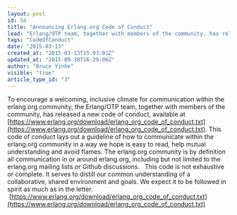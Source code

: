 ```yaml
---
layout: post
id: 54
title: "Announcing Erlang.org Code of Conduct"
lead: "Erlang/OTP team, together with members of the community, has released a new code of conduct, available at https://www.erlang.org/download/erlang_org_code_of_conduct.txt"
tags: "CodeOfConduct"
date: "2015-03-13"
created_at: "2015-03-13T15:03:01Z"
updated_at: "2015-09-30T16:29:06Z"
author: "Bruce Yinhe"
visible: "true"
article_type_id: "3"
---
```

 To encourage a welcoming, inclusive climate for communication within the erlang.org community, the Erlang/OTP team, together with members of the community, has released a new code of conduct, available at [https://www.erlang.org/download/erlang_org_code_of_conduct.txt](https://www.erlang.org/download/erlang_org_code_of_conduct.txt). This code of conduct lays out a guideline of how to communicate within the erlang.org community in a way we hope is easy to read, help mutual understanding and avoid flames. The erlang.org community is by definition all communication in or around erlang.org, including but not limited to the erlang.org mailing lists or Github discussions.   This code is not exhaustive or complete. It serves to distill our common understanding of a collaborative, shared environment and goals. We expect it to be followed in spirit as much as in the letter.  [https://www.erlang.org/download/erlang_org_code_of_conduct.txt](https://www.erlang.org/download/erlang_org_code_of_conduct.txt)